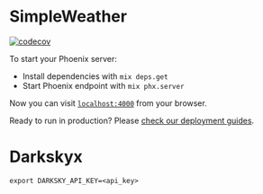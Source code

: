 # SimpleWeather

[![codecov](https://codecov.io/gh/kiote/simple_weather/branch/master/graph/badge.svg)](https://codecov.io/gh/kiote/simple_weather)

To start your Phoenix server:

  * Install dependencies with `mix deps.get`
  * Start Phoenix endpoint with `mix phx.server`

Now you can visit [`localhost:4000`](http://localhost:4000) from your browser.

Ready to run in production? Please [check our deployment guides](https://hexdocs.pm/phoenix/deployment.html).

# Darkskyx

`export DARKSKY_API_KEY=<api_key>`

